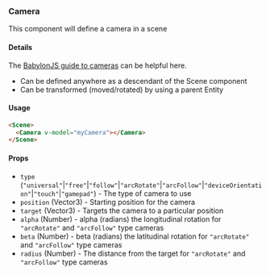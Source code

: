 ### Camera

This component will define a camera in a scene

#### Details

The [BabylonJS guide to cameras](http://doc.babylonjs.com/babylon101/cameras) can be helpful here.

 - Can be defined anywhere as a descendant of the Scene component
 - Can be transformed (moved/rotated) by using a parent Entity

#### Usage

```html
<Scene>
  <Camera v-model="myCamera"></Camera>
</Scene>
```

#### Props

 - `type` (`"universal"`|`"free"`|`"follow"`|`"arcRotate"`|`"arcFollow"`|`"deviceOrientation"`|`"touch"`|`"gamepad"`) - The type of camera to use
 - `position` (Vector3) - Starting position for the camera
 - `target` (Vector3) - Targets the camera to a particular position
 - `alpha` (Number) - alpha (radians) the longitudinal rotation for `"arcRotate"` and `"arcFollow"` type cameras
 - `beta` (Number) - beta (radians) the latitudinal rotation for `"arcRotate"` and `"arcFollow"` type cameras
 - `radius` (Number) - The distance from the target for `"arcRotate"` and `"arcFollow"` type cameras
